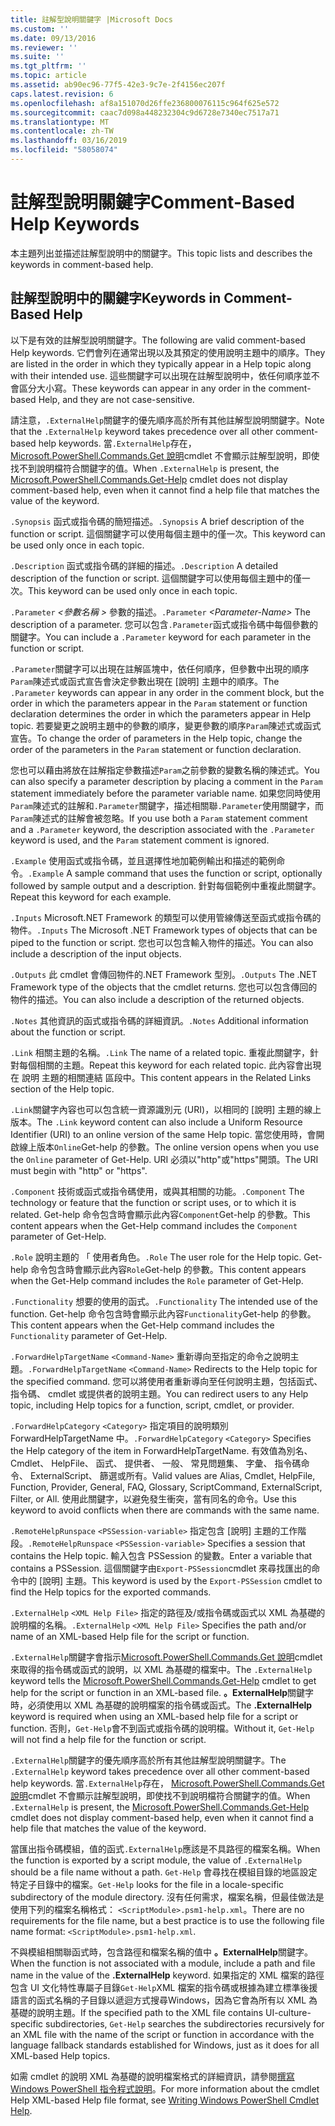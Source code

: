 ```yaml
---
title: 註解型說明關鍵字 |Microsoft Docs
ms.custom: ''
ms.date: 09/13/2016
ms.reviewer: ''
ms.suite: ''
ms.tgt_pltfrm: ''
ms.topic: article
ms.assetid: ab90ec96-77f5-42e3-9c7e-2f4156ec207f
caps.latest.revision: 6
ms.openlocfilehash: af8a151070d26ffe236800076115c964f625e572
ms.sourcegitcommit: caac7d098a448232304c9d6728e7340ec7517a71
ms.translationtype: MT
ms.contentlocale: zh-TW
ms.lasthandoff: 03/16/2019
ms.locfileid: "58058074"
---
```

# <a name="comment-based-help-keywords"></a><span data-ttu-id="7923b-102">註解型說明關鍵字</span><span class="sxs-lookup"><span data-stu-id="7923b-102">Comment-Based Help Keywords</span></span>

<span data-ttu-id="7923b-103">本主題列出並描述註解型說明中的關鍵字。</span><span class="sxs-lookup"><span data-stu-id="7923b-103">This topic lists and describes the keywords in comment-based help.</span></span>

## <a name="keywords-in-comment-based-help"></a><span data-ttu-id="7923b-104">註解型說明中的關鍵字</span><span class="sxs-lookup"><span data-stu-id="7923b-104">Keywords in Comment-Based Help</span></span>

<span data-ttu-id="7923b-105">以下是有效的註解型說明關鍵字。</span><span class="sxs-lookup"><span data-stu-id="7923b-105">The following are valid comment-based Help keywords.</span></span> <span data-ttu-id="7923b-106">它們會列在通常出現以及其預定的使用說明主題中的順序。</span><span class="sxs-lookup"><span data-stu-id="7923b-106">They are listed in the order in which they typically appear in a Help topic along with their intended use.</span></span> <span data-ttu-id="7923b-107">這些關鍵字可以出現在註解型說明中，依任何順序並不會區分大小寫。</span><span class="sxs-lookup"><span data-stu-id="7923b-107">These keywords can appear in any order in the comment-based Help, and they are not case-sensitive.</span></span>

<span data-ttu-id="7923b-108">請注意，`.ExternalHelp`關鍵字的優先順序高於所有其他註解型說明關鍵字。</span><span class="sxs-lookup"><span data-stu-id="7923b-108">Note that the `.ExternalHelp` keyword takes precedence over all other comment-based help keywords.</span></span> <span data-ttu-id="7923b-109">當`.ExternalHelp`存在， [Microsoft.PowerShell.Commands.Get 說明](/dotnet/api/Microsoft.PowerShell.Commands.Get-Help)cmdlet 不會顯示註解型說明，即使找不到說明檔符合關鍵字的值。</span><span class="sxs-lookup"><span data-stu-id="7923b-109">When `.ExternalHelp` is present, the [Microsoft.PowerShell.Commands.Get-Help](/dotnet/api/Microsoft.PowerShell.Commands.Get-Help) cmdlet does not display comment-based help, even when it cannot find a help file that matches the value of the keyword.</span></span>

<span data-ttu-id="7923b-110">`.Synopsis` 函式或指令碼的簡短描述。</span><span class="sxs-lookup"><span data-stu-id="7923b-110">`.Synopsis` A brief description of the function or script.</span></span> <span data-ttu-id="7923b-111">這個關鍵字可以使用每個主題中的僅一次。</span><span class="sxs-lookup"><span data-stu-id="7923b-111">This keyword can be used only once in each topic.</span></span>

<span data-ttu-id="7923b-112">`.Description` 函式或指令碼的詳細的描述。</span><span class="sxs-lookup"><span data-stu-id="7923b-112">`.Description` A detailed description of the function or script.</span></span> <span data-ttu-id="7923b-113">這個關鍵字可以使用每個主題中的僅一次。</span><span class="sxs-lookup"><span data-stu-id="7923b-113">This keyword can be used only once in each topic.</span></span>

<span data-ttu-id="7923b-114">`.Parameter` *\<參數名稱 >* 參數的描述。</span><span class="sxs-lookup"><span data-stu-id="7923b-114">`.Parameter` *\<Parameter-Name>* The description of a parameter.</span></span> <span data-ttu-id="7923b-115">您可以包含`.Parameter`函式或指令碼中每個參數的關鍵字。</span><span class="sxs-lookup"><span data-stu-id="7923b-115">You can include a `.Parameter` keyword for each parameter in the function or script.</span></span>

<span data-ttu-id="7923b-116">`.Parameter`關鍵字可以出現在註解區塊中，依任何順序，但參數中出現的順序`Param`陳述式或函式宣告會決定參數出現在 [說明] 主題中的順序。</span><span class="sxs-lookup"><span data-stu-id="7923b-116">The `.Parameter` keywords can appear in any order in the comment block, but the order in which the parameters appear in the `Param` statement or function declaration determines the order in which the parameters appear in Help topic.</span></span> <span data-ttu-id="7923b-117">若要變更之說明主題中的參數的順序，變更參數的順序`Param`陳述式或函式宣告。</span><span class="sxs-lookup"><span data-stu-id="7923b-117">To change the order of parameters in the Help topic, change the order of the parameters in the `Param` statement or function declaration.</span></span>

<span data-ttu-id="7923b-118">您也可以藉由將放在註解指定參數描述`Param`之前參數的變數名稱的陳述式。</span><span class="sxs-lookup"><span data-stu-id="7923b-118">You can also specify a parameter description by placing a comment in the `Param` statement immediately before the parameter variable name.</span></span> <span data-ttu-id="7923b-119">如果您同時使用`Param`陳述式的註解和`.Parameter`關鍵字，描述相關聯`.Parameter`使用關鍵字，而`Param`陳述式的註解會被忽略。</span><span class="sxs-lookup"><span data-stu-id="7923b-119">If you use both a `Param` statement comment and a `.Parameter` keyword, the description associated with the `.Parameter` keyword is used, and the `Param` statement comment is ignored.</span></span>

<span data-ttu-id="7923b-120">`.Example` 使用函式或指令碼，並且選擇性地加範例輸出和描述的範例命令。</span><span class="sxs-lookup"><span data-stu-id="7923b-120">`.Example` A sample command that uses the function or script, optionally followed by sample output and a description.</span></span> <span data-ttu-id="7923b-121">針對每個範例中重複此關鍵字。</span><span class="sxs-lookup"><span data-stu-id="7923b-121">Repeat this keyword for each example.</span></span>

<span data-ttu-id="7923b-122">`.Inputs` Microsoft.NET Framework 的類型可以使用管線傳送至函式或指令碼的物件。</span><span class="sxs-lookup"><span data-stu-id="7923b-122">`.Inputs` The Microsoft .NET Framework types of objects that can be piped to the function or script.</span></span> <span data-ttu-id="7923b-123">您也可以包含輸入物件的描述。</span><span class="sxs-lookup"><span data-stu-id="7923b-123">You can also include a description of the input objects.</span></span>

<span data-ttu-id="7923b-124">`.Outputs` 此 cmdlet 會傳回物件的.NET Framework 型別。</span><span class="sxs-lookup"><span data-stu-id="7923b-124">`.Outputs` The .NET Framework type of the objects that the cmdlet returns.</span></span> <span data-ttu-id="7923b-125">您也可以包含傳回的物件的描述。</span><span class="sxs-lookup"><span data-stu-id="7923b-125">You can also include a description of the returned objects.</span></span>

<span data-ttu-id="7923b-126">`.Notes` 其他資訊的函式或指令碼的詳細資訊。</span><span class="sxs-lookup"><span data-stu-id="7923b-126">`.Notes` Additional information about the function or script.</span></span>

<span data-ttu-id="7923b-127">`.Link` 相關主題的名稱。</span><span class="sxs-lookup"><span data-stu-id="7923b-127">`.Link` The name of a related topic.</span></span> <span data-ttu-id="7923b-128">重複此關鍵字，針對每個相關的主題。</span><span class="sxs-lookup"><span data-stu-id="7923b-128">Repeat this keyword for each related topic.</span></span> <span data-ttu-id="7923b-129">此內容會出現在 說明 主題的相關連結 區段中。</span><span class="sxs-lookup"><span data-stu-id="7923b-129">This content appears in the Related Links section of the Help topic.</span></span>

<span data-ttu-id="7923b-130">`.Link`關鍵字內容也可以包含統一資源識別元 (URI)，以相同的 [說明] 主題的線上版本。</span><span class="sxs-lookup"><span data-stu-id="7923b-130">The `.Link` keyword content can also include a Uniform Resource Identifier (URI) to an online version of the same Help topic.</span></span> <span data-ttu-id="7923b-131">當您使用時，會開啟線上版本`Online`Get-help 的參數。</span><span class="sxs-lookup"><span data-stu-id="7923b-131">The online version opens when you use the `Online` parameter of Get-Help.</span></span> <span data-ttu-id="7923b-132">URI 必須以"http"或"https"開頭。</span><span class="sxs-lookup"><span data-stu-id="7923b-132">The URI must begin with "http" or "https".</span></span>

<span data-ttu-id="7923b-133">`.Component` 技術或函式或指令碼使用，或與其相關的功能。</span><span class="sxs-lookup"><span data-stu-id="7923b-133">`.Component` The technology or feature that the function or script uses, or to which it is related.</span></span> <span data-ttu-id="7923b-134">Get-help 命令包含時會顯示此內容`Component`Get-help 的參數。</span><span class="sxs-lookup"><span data-stu-id="7923b-134">This content appears when the Get-Help command includes the `Component` parameter of Get-Help.</span></span>

<span data-ttu-id="7923b-135">`.Role` 說明主題的 「 使用者角色。</span><span class="sxs-lookup"><span data-stu-id="7923b-135">`.Role` The user role for the Help topic.</span></span> <span data-ttu-id="7923b-136">Get-help 命令包含時會顯示此內容`Role`Get-help 的參數。</span><span class="sxs-lookup"><span data-stu-id="7923b-136">This content appears when the Get-Help command includes the `Role` parameter of Get-Help.</span></span>

<span data-ttu-id="7923b-137">`.Functionality` 想要的使用的函式。</span><span class="sxs-lookup"><span data-stu-id="7923b-137">`.Functionality` The intended use of the function.</span></span> <span data-ttu-id="7923b-138">Get-help 命令包含時會顯示此內容`Functionality`Get-help 的參數。</span><span class="sxs-lookup"><span data-stu-id="7923b-138">This content appears when the Get-Help command includes the `Functionality` parameter of Get-Help.</span></span>

<span data-ttu-id="7923b-139">`.ForwardHelpTargetName` `<Command-Name>` 重新導向至指定的命令之說明主題。</span><span class="sxs-lookup"><span data-stu-id="7923b-139">`.ForwardHelpTargetName` `<Command-Name>` Redirects to the Help topic for the specified command.</span></span> <span data-ttu-id="7923b-140">您可以將使用者重新導向至任何說明主題，包括函式、 指令碼、 cmdlet 或提供者的說明主題。</span><span class="sxs-lookup"><span data-stu-id="7923b-140">You can redirect users to any Help topic, including Help topics for a function, script, cmdlet, or provider.</span></span>

<span data-ttu-id="7923b-141">`.ForwardHelpCategory` `<Category>` 指定項目的說明類別 ForwardHelpTargetName 中。</span><span class="sxs-lookup"><span data-stu-id="7923b-141">`.ForwardHelpCategory` `<Category>` Specifies the Help category of the item in ForwardHelpTargetName.</span></span> <span data-ttu-id="7923b-142">有效值為別名、 Cmdlet、 HelpFile、 函式、 提供者、 一般、 常見問題集、 字彙、 指令碼命令、 ExternalScript、 篩選或所有。</span><span class="sxs-lookup"><span data-stu-id="7923b-142">Valid values are Alias, Cmdlet, HelpFile, Function, Provider, General, FAQ, Glossary, ScriptCommand, ExternalScript, Filter, or All.</span></span> <span data-ttu-id="7923b-143">使用此關鍵字，以避免發生衝突，當有同名的命令。</span><span class="sxs-lookup"><span data-stu-id="7923b-143">Use this keyword to avoid conflicts when there are commands with the same name.</span></span>

<span data-ttu-id="7923b-144">`.RemoteHelpRunspace` `<PSSession-variable>` 指定包含 [說明] 主題的工作階段。</span><span class="sxs-lookup"><span data-stu-id="7923b-144">`.RemoteHelpRunspace` `<PSSession-variable>` Specifies a session that contains the Help topic.</span></span> <span data-ttu-id="7923b-145">輸入包含 PSSession 的變數。</span><span class="sxs-lookup"><span data-stu-id="7923b-145">Enter a variable that contains a PSSession.</span></span> <span data-ttu-id="7923b-146">這個關鍵字由`Export-PSSession`cmdlet 來尋找匯出的命令中的 [說明] 主題。</span><span class="sxs-lookup"><span data-stu-id="7923b-146">This keyword is used by the `Export-PSSession` cmdlet to find the Help topics for the exported commands.</span></span>

<span data-ttu-id="7923b-147">`.ExternalHelp` `<XML Help File>` 指定的路徑及/或指令碼或函式以 XML 為基礎的說明檔的名稱。</span><span class="sxs-lookup"><span data-stu-id="7923b-147">`.ExternalHelp` `<XML Help File>` Specifies the path and/or name of an XML-based Help file for the script or function.</span></span>

<span data-ttu-id="7923b-148">`.ExternalHelp`關鍵字會指示[Microsoft.PowerShell.Commands.Get 說明](/dotnet/api/Microsoft.PowerShell.Commands.Get-Help)cmdlet 來取得的指令碼或函式的說明，以 XML 為基礎的檔案中。</span><span class="sxs-lookup"><span data-stu-id="7923b-148">The `.ExternalHelp` keyword tells the [Microsoft.PowerShell.Commands.Get-Help](/dotnet/api/Microsoft.PowerShell.Commands.Get-Help) cmdlet to get help for the script or function in an XML-based file.</span></span> <span data-ttu-id="7923b-149">**。ExternalHelp**關鍵字時，必須使用以 XML 為基礎的說明檔案的指令碼或函式。</span><span class="sxs-lookup"><span data-stu-id="7923b-149">The **.ExternalHelp** keyword is required when using an XML-based help file for a script or function.</span></span> <span data-ttu-id="7923b-150">否則，`Get-Help`會不到函式或指令碼的說明檔。</span><span class="sxs-lookup"><span data-stu-id="7923b-150">Without it, `Get-Help` will not find a help file for the function or script.</span></span>

<span data-ttu-id="7923b-151">`.ExternalHelp`關鍵字的優先順序高於所有其他註解型說明關鍵字。</span><span class="sxs-lookup"><span data-stu-id="7923b-151">The `.ExternalHelp` keyword takes precedence over all other comment-based help keywords.</span></span> <span data-ttu-id="7923b-152">當`.ExternalHelp`存在， [Microsoft.PowerShell.Commands.Get 說明](/dotnet/api/Microsoft.PowerShell.Commands.Get-Help)cmdlet 不會顯示註解型說明，即使找不到說明檔符合關鍵字的值。</span><span class="sxs-lookup"><span data-stu-id="7923b-152">When `.ExternalHelp` is present, the [Microsoft.PowerShell.Commands.Get-Help](/dotnet/api/Microsoft.PowerShell.Commands.Get-Help) cmdlet does not display comment-based help, even when it cannot find a help file that matches the value of the keyword.</span></span>

<span data-ttu-id="7923b-153">當匯出指令碼模組，值的函式`.ExternalHelp`應該是不具路徑的檔案名稱。</span><span class="sxs-lookup"><span data-stu-id="7923b-153">When the function is exported by a script module, the value of `.ExternalHelp` should be a file name without a path.</span></span> <span data-ttu-id="7923b-154">`Get-Help` 會尋找在模組目錄的地區設定特定子目錄中的檔案。</span><span class="sxs-lookup"><span data-stu-id="7923b-154">`Get-Help` looks for the file in a locale-specific subdirectory of the module directory.</span></span> <span data-ttu-id="7923b-155">沒有任何需求，檔案名稱，但最佳做法是使用下列的檔案名稱格式： `<ScriptModule>.psm1-help.xml`。</span><span class="sxs-lookup"><span data-stu-id="7923b-155">There are no requirements for the file name, but a best practice is to use the following file name format: `<ScriptModule>.psm1-help.xml`.</span></span>

<span data-ttu-id="7923b-156">不與模組相關聯函式時，包含路徑和檔案名稱的值中 **。ExternalHelp**關鍵字。</span><span class="sxs-lookup"><span data-stu-id="7923b-156">When the function is not associated with a module, include a path and file name in the value of the **.ExternalHelp** keyword.</span></span> <span data-ttu-id="7923b-157">如果指定的 XML 檔案的路徑包含 UI 文化特性專屬子目錄`Get-Help`XML 檔案的指令碼或根據為建立標準後援語言的函式名稱的子目錄以遞迴方式搜尋Windows，因為它會為所有以 XML 為基礎的說明主題。</span><span class="sxs-lookup"><span data-stu-id="7923b-157">If the specified path to the XML file contains UI-culture-specific subdirectories, `Get-Help` searches the subdirectories recursively for an XML file with the name of the script or function in accordance with the language fallback standards established for Windows, just as it does for all XML-based Help topics.</span></span>

<span data-ttu-id="7923b-158">如需 cmdlet 的說明 XML 為基礎的說明檔案格式的詳細資訊，請參閱[撰寫 Windows PowerShell 指令程式說明](./writing-help-for-windows-powershell-cmdlets.md)。</span><span class="sxs-lookup"><span data-stu-id="7923b-158">For more information about the cmdlet Help XML-based Help file format, see [Writing Windows PowerShell Cmdlet Help](./writing-help-for-windows-powershell-cmdlets.md).</span></span>